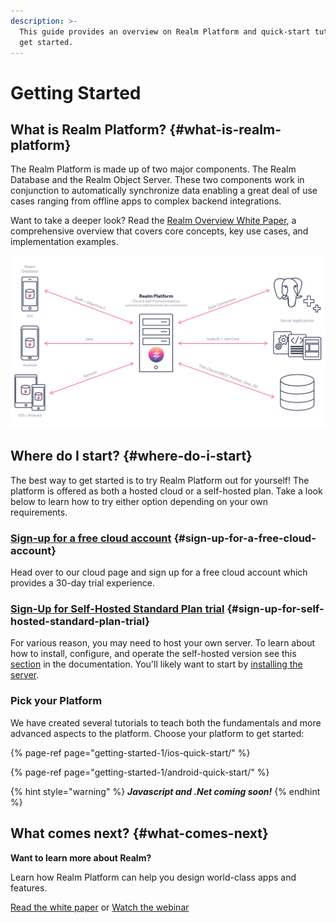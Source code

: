 ```yaml
---
description: >-
  This guide provides an overview on Realm Platform and quick-start tutorials to
  get started.
---
```


# Getting Started

## What is Realm Platform? {#what-is-realm-platform}

The Realm Platform is made up of two major components. The Realm Database and the Realm Object Server. These two components work in conjunction to automatically synchronize data enabling a great deal of use cases ranging from offline apps to complex backend integrations.

Want to take a deeper look? Read the [Realm Overview White Paper](https://www2.realm.io/whitepaper/realm-overview-registration), a comprehensive overview that covers core concepts, key use cases, and implementation examples.

![](.gitbook/assets/artboard%20%281%29.png)

## Where do I start? {#where-do-i-start}

The best way to get started is to try Realm Platform out for yourself!  The platform is offered as both a hosted cloud or a self-hosted plan.  Take a look below to learn how to try either option depending on your own requirements.  

### [Sign-up for a free cloud account](https://cloud.realm.io/) {#sign-up-for-a-free-cloud-account}

Head over to our cloud page and sign up for a free cloud account which provides a 30-day trial experience.  

### [Sign-Up for Self-Hosted Standard Plan trial](https://realm.io/trial/self-hosted-standard-plan) {#sign-up-for-self-hosted-standard-plan-trial}

For various reason, you may need to host your own server.  To learn about how to install, configure, and operate the self-hosted version see this [section](self-hosting/) in the documentation.  You'll likely want to start by [installing the server](self-hosting/installation/).  

### Pick your Platform

We have created several tutorials to teach both the fundamentals and more advanced aspects to the platform. Choose your platform to get started:

{% page-ref page="getting-started-1/ios-quick-start/" %}

{% page-ref page="getting-started-1/android-quick-start/" %}

{% hint style="warning" %}
_**Javascript and .Net coming soon!**_
{% endhint %}

## What comes next? {#what-comes-next}

**Want to learn more about Realm?**

Learn how Realm Platform can help you design world-class apps and features.

[Read the white paper](https://www2.realm.io/whitepaper/realm-overview-registration?_ga=2.266659790.1140662478.1513013122-2031688623.1501706764) or [Watch the webinar](https://www2.realm.io/webinar/realm-platform-2-overview-registration?_ga=2.97855199.1140662478.1513013122-2031688623.1501706764)

